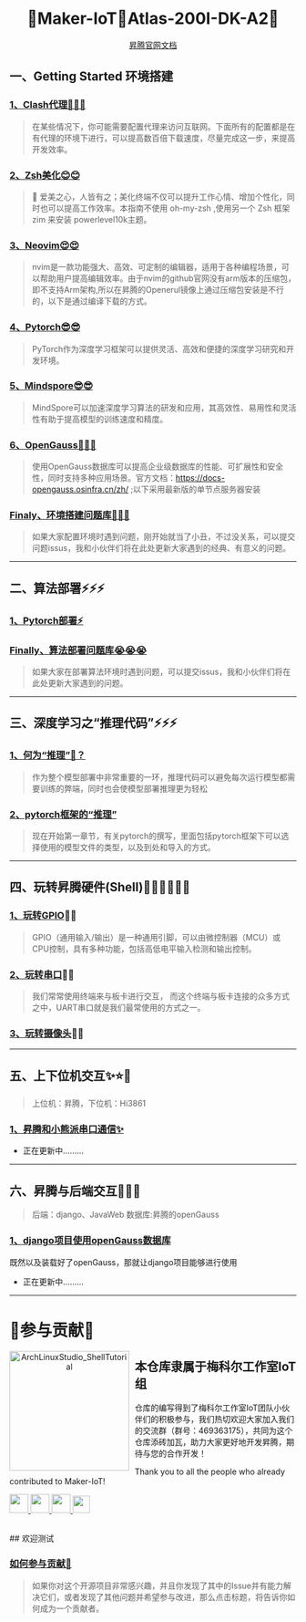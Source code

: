 <h1 align="center" >🎉Maker-IoT🚀Atlas-200I-DK-A2🎉</h1>

<!-- <p align="center"> -->
<!-- <img width="210" height="180" align="left" style="float: left; margin: 0 10px 0 0;" src="img/iot水晶图-抠图版.png" alt="Iot水晶标"/> -->
<!-- </p> -->


<div align="center">
<a target="_blank" href="https://www.hiascend.com/document/detail/zh/Atlas200IDKA2DeveloperKit/23.0.RC2/lg/toctopics/topic_0000001698461113.html">昇腾官网文档</a>

</div>

## 一、Getting Started 环境搭建

### [1、Clash代理🚀🚀🚀](./doc/network/clash.md)

> 在某些情况下，你可能需要配置代理来访问互联网。下面所有的配置都是在有代理的环境下进行，可以提高数百倍下载速度，尽量完成这一步，来提高开发效率。

### [2、Zsh美化😊😊](./doc/terminal/zsh.md)

> 🌺 爱美之心，人皆有之；美化终端不仅可以提升工作心情、增加个性化，同时也可以提高工作效率。本指南不使用 oh-my-zsh ,使用另一个 Zsh 框架 zim 来安装 powerlevel10k主题。

### [3、Neovim😍😍](./doc/editor/neovim.md)

>nvim是一款功能强大、高效、可定制的编辑器，适用于各种编程场景，可以帮助用户提高编辑效率。由于nvim的github官网没有arm版本的压缩包，即不支持Arm架构,所以在昇腾的Openerul镜像上通过压缩包安装是不行的，以下是通过编译下载的方式。

### [4、Pytorch😎😎](./doc/deep_learning/pytorch/config.md)
>PyTorch作为深度学习框架可以提供灵活、高效和便捷的深度学习研究和开发环境。

### [5、Mindspore😎😎](./doc/deep_learning/mindspore/config.md)
>MindSpore可以加速深度学习算法的研发和应用，其高效性、易用性和灵活性有助于提高模型的训练速度和精度。

### [6、OpenGauss🤔🤔🤔](./doc/database/opengauss.md)
>使用OpenGauss数据库可以提高企业级数据库的性能、可扩展性和安全性，同时支持多种应用场景。官方文档：https://docs-opengauss.osinfra.cn/zh/ ;以下采用最新版的单节点服务器安装

### [Finaly、环境搭建问题库🤡🤡🤡](./doc/questions/questions_one.md)

> 如果大家配置环境时遇到问题，刚开始就当了小丑，不过没关系，可以提交问题issus，我和小伙伴们将在此处更新大家遇到的经典、有意义的问题。

---

## 二、算法部署⚡⚡⚡

### [1、Pytorch部署⚡](./doc/deep_learning/pytorch/model_conversion.md)

### [Finally、算法部署问题库😭😭😭](./doc/questions/questions_two.md)

> 如果大家在部署算法环境时遇到问题，可以提交issus，我和小伙伴们将在此处更新大家遇到的问题。

---

## 三、深度学习之“推理代码”⚡⚡⚡
### [1、何为“推理”🤔？](./doc/deep_learning/explain.md)
> 作为整个模型部署中非常重要的一环，推理代码可以避免每次运行模型都需要训练的弊端，同时也会使模型部署推理更为轻松

### [2、pytorch框架的“推理”](./doc/deep_learning/pytorch/pytorch_predict.md)
> 现在开始第一章节，有关pytorch的撰写，里面包括pytorch框架下可以选择使用的模型文件的类型，以及到处和导入的方式。

---

## 四、玩转昇腾硬件(Shell)✌🏼✌🏼✌🏼

### [1、玩转GPIO](./doc/hardware/gpio.md)✌🏼
>GPIO（通用输入/输出）是一种通用引脚，可以由微控制器（MCU）或CPU控制，具有多种功能，包括高低电平输入检测和输出控制。

### [2、玩转串口](./doc/hardware/serial.md)✌🏼
>我们常常使用终端来与板卡进行交互， 而这个终端与板卡连接的众多方式之中，UART串口就是我们最常使用的方式之一。

### [3、玩转摄像头](./doc/hardware/camera.md)✌🏼

---

## 五、上下位机交互✨⭐🌟

> 上位机：昇腾，下位机：Hi3861

### [1、昇腾和小熊派串口通信✨](./doc/hardware/hi3861_serial.md)

- 正在更新中.........

---

## 六、昇腾与后端交互🤩🤩🤩
>后端：django、JavaWeb 数据库:昇腾的openGauss

### [1、django项目使用openGauss数据库](./doc/database/django.md)
既然以及装载好了openGauss，那就让django项目能够进行使用

- 正在更新中.........
---

# 🎉参与贡献🎉

<p align="center">
<!-- <img width="210" height="180" align="left" style="float: left; margin: 0 10px 0 0;" src="https://archlinuxstudio.github.io/ShellTutorial/bash.svg" alt="ArchLinuxStudio_ShellTutorial"/> -->
<img width="210" height="210" align="left" style="float: left; margin: 0 10px 0 0;" src="./img/IOT-水晶标.jpg" alt="ArchLinuxStudio_ShellTutorial"/>

<h2>本仓库隶属于梅科尔工作室IoT组</h2>

仓库的编写得到了梅科尔工作室IoT团队小伙伴们的积极参与，我们热切欢迎大家加入我们的交流群（群号：469363175），共同为这个仓库添砖加瓦，助力大家更好地开发昇腾，期待与您的合作开发！ <br>

Thank you to all the people who already contributed to Maker-IoT!

<a href="https://github.com/Abrillant-Lee/Atlas-200I-DK-A2/graphs/contributors">
<img src="./img/Abrillant-Lee.png"width=33>
<img src="./img/Ryanzhang.png"width=33>
<img src="./img/wei.png"width=33/>
<img src="./img/luosen.png"width=30/>
</a>
<br>
<br>
</p>
## 欢迎测试




### [如何参与贡献🥳](./doc/contribute/become_a_contributor.md)
>如果你对这个开源项目非常感兴趣，并且你发现了其中的Issue并有能力解决它们，或者发现了其他问题并希望参与改进，那么点击标题，将告诉你如何成为一个贡献者。
